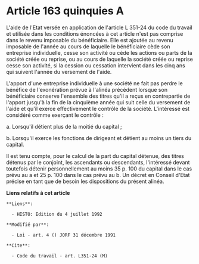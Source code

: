 # Article 163 quinquies A

L'aide de l'Etat versée en application de l'article L 351-24 du code du travail et utilisée dans les conditions énoncées à
cet article n'est pas comprise dans le revenu imposable du bénéficiaire. Elle est ajoutée au revenu imposable de l'année au
cours de laquelle le bénéficiaire cède son entreprise individuelle, cesse son activité ou cède les actions ou parts de la
société créée ou reprise, ou au cours de laquelle la société créée ou reprise cesse son activité, si la cession ou cessation
intervient dans les cinq ans qui suivent l'année du versement de l'aide.

L'apport d'une entreprise individuelle à une société ne fait pas perdre le bénéfice de l'exonération prévue à l'alinéa
précédent lorsque son bénéficiaire conserve l'ensemble des titres qu'il a reçus en contrepartie de l'apport jusqu'à la fin de
la cinquième année qui suit celle du versement de l'aide et qu'il exerce effectivement le contrôle de la société. L'intéressé
est considéré comme exerçant le contrôle :

a. Lorsqu'il détient plus de la moitié du capital ;

b. Lorsqu'il exerce les fonctions de dirigeant et détient au moins un tiers du capital.

Il est tenu compte, pour le calcul de la part du capital détenue, des titres détenus par le conjoint, les ascendants ou
descendants, l'intéressé devant toutefois détenir personnellement au moins 35 p. 100 du capital dans le cas prévu au a et 25
p. 100 dans le cas prévu au b. Un décret en Conseil d'Etat précise en tant que de besoin les dispositions du présent alinéa.

**Liens relatifs à cet article**

	**Liens**:

	  - HISTO: Edition du 4 juillet 1992

	**Modifié par**:

	  - Loi - art. 4 () JORF 31 décembre 1991

	**Cite**:

	  - Code du travail - art. L351-24 (M)
